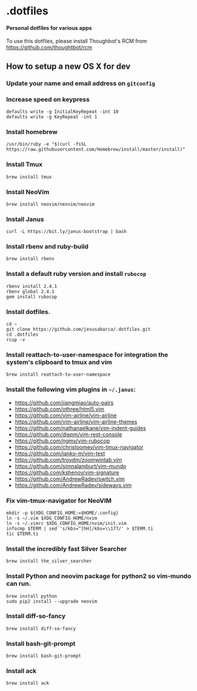 # .dotfiles
#### Personal dotfiles for various apps

To use this dotfiles, please install Thoughbot's RCM from https://github.com/thoughtbot/rcm

## How to setup a new OS X for dev
### Update your name and email address on `gitconfig`

### Increase speed on keypress
```
defaults write -g InitialKeyRepeat -int 10
defaults write -g KeyRepeat -int 1
```

### Install homebrew
`/usr/bin/ruby -e "$(curl -fsSL https://raw.githubusercontent.com/Homebrew/install/master/install)"`

### Install Tmux
`brew install tmux`

### Install NeoVim
`brew install neovim/neovim/neovim`

### Install Janus
`curl -L https://bit.ly/janus-bootstrap | bash`

### Install rbenv and ruby-build
```
brew install rbenv
```

### Install a default ruby version and install `rubocop`
```
rbenv install 2.4.1
rbenv global 2.4.1
gem install rubocop
```

### Install dotfiles.
```
cd ~
git clone https://github.com/jesusabarca/.dotfiles.git
cd .dotfiles
rcup -v
```

### Install reattach-to-user-namespace for integration the system's clipboard to tmux and vim
`brew install reattach-to-user-namespace`

### Install the following vim plugins in `~/.janus`:
- https://github.com/jiangmiao/auto-pairs
- https://github.com/othree/html5.vim
- https://github.com/vim-airline/vim-airline
- https://github.com/vim-airline/vim-airline-themes
- https://github.com/nathanaelkane/vim-indent-guides
- https://github.com/diepm/vim-rest-console
- https://github.com/ngmy/vim-rubocop
- https://github.com/christoomey/vim-tmux-navigator
- https://github.com/janko-m/vim-test
- https://github.com/troydm/zoomwintab.vim
- https://github.com/simnalamburt/vim-mundo
- https://github.com/kshenoy/vim-signature
- https://github.com/AndrewRadev/switch.vim
- https://github.com/AndrewRadev/sideways.vim

### Fix vim-tmux-navigator for NeoVIM
```
mkdir -p ${XDG_CONFIG_HOME:=$HOME/.config}
ln -s ~/.vim $XDG_CONFIG_HOME/nvim
ln -s ~/.vimrc $XDG_CONFIG_HOME/nvim/init.vim
infocmp $TERM | sed 's/kbs=^[hH]/kbs=\\177/' > $TERM.ti
tic $TERM.ti
```

### Install the incredibly fast Silver Searcher
`brew install the_silver_searcher`

### Install Python and neovim package for python2 so vim-mundo can run.
```
brew install python
sudo pip2 install --upgrade neovim
```

### Install diff-so-fancy
`brew install diff-so-fancy`

### Install bash-git-prompt
`brew install bash-git-prompt`

### Install ack
`brew install ack`
